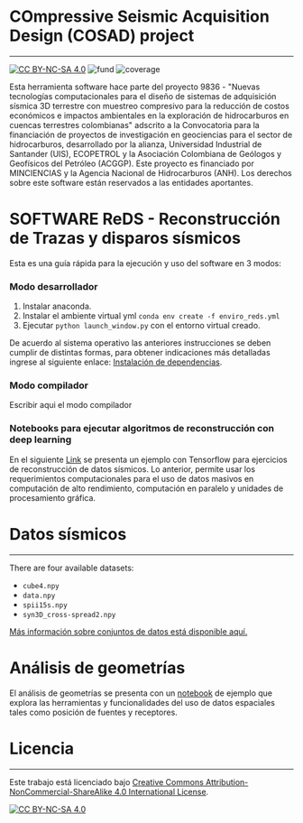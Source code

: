 # COmpressive Seismic Acquisition Design (COSAD) project

---

[![CC BY-NC-SA 4.0][cc-by-nc-sa-shield]][cc-by-nc-sa]
![fund](https://img.shields.io/badge/Fundby-Minciencias--ANH-red)
![coverage](https://img.shields.io/badge/status-90%25-yellowgreen)

Esta herramienta software hace parte del proyecto 9836 - "Nuevas tecnologías computacionales para el diseño de sistemas de adquisición sísmica 3D terrestre con muestreo compresivo para la reducción de costos económicos e impactos ambientales en la exploración de hidrocarburos en cuencas terrestres colombianas" adscrito a la Convocatoria para la financiación de proyectos de investigación en geociencias para el sector de hidrocarburos, desarrollado por la alianza, Universidad Industrial de Santander (UIS), ECOPETROL y la Asociación Colombiana de Geólogos y Geofísicos del Petróleo (ACGGP). Este proyecto es financiado por MINCIENCIAS y la Agencia Nacional de Hidrocarburos (ANH). Los derechos sobre este software están reservados a las entidades aportantes.

# **SOFTWARE ReDS - Reconstrucción de Trazas y disparos sísmicos**

Esta es una guía rápida para la ejecución y uso del software en 3 modos:

### **Modo desarrollador**

1. Instalar anaconda.
2. Instalar el ambiente virtual yml  `conda env create -f enviro_reds.yml` 
3. Ejecutar `python launch_window.py` con el entorno virtual creado.

De acuerdo al sistema operativo las anteriores instrucciones se deben cumplir de distintas formas, para obtener indicaciones más detalladas ingrese al siguiente enlace: [Instalación de dependencias](https://github.com/carlosh93/9836_seismic_project/wiki/I.-Manual-de-Instalación-Aplicación-ReDs,-Modo-Desarrolador).

### **Modo compilador**

Escribir aqui el modo compilador

### **Notebooks para ejecutar algoritmos de reconstrucción con deep learning**
En el siguiente [Link](https://github.com/hdspgroup/9836_seismic_project/tree/main/Algorithms/ReconDeepLearning) se presenta un ejemplo con Tensorflow para ejercicios de reconstrucción de datos sísmicos. Lo anterior, permite usar los requerimientos computacionales para el uso de datos masivos en computación de alto rendimiento, computación en paralelo y unidades de procesamiento gráfica. 

# **Datos sísmicos**

---

There are four available datasets:

* `cube4.npy`
* `data.npy`
* `spii15s.npy`
* `syn3D_cross-spread2.npy`

[Más información sobre conjuntos de datos está disponible aquí.](https://github.com/carlosh93/9836_seismic_project/blob/652f805a3acf3176a32dbd4966bedbb70ef9545a/data/README.md)

# **Análisis de geometrías**

El análisis de geometrías se presenta con un [notebook](https://github.com/hdspgroup/9836_seismic_project/blob/main/Algorithms/CodesFold/AnalyzeGeometry9836_GenerateGeometries.ipynb) de ejemplo que explora las herramientas y funcionalidades del uso de datos espaciales tales como posición de fuentes y receptores. 

# Licencia

---

Este trabajo está licenciado bajo
[Creative Commons Attribution-NonCommercial-ShareAlike 4.0 International License][cc-by-nc-sa].

[![CC BY-NC-SA 4.0][cc-by-nc-sa-image]][cc-by-nc-sa]

[cc-by-nc-sa]: http://creativecommons.org/licenses/by-nc-sa/4.0/
[cc-by-nc-sa-image]: https://licensebuttons.net/l/by-nc-sa/4.0/88x31.png
[cc-by-nc-sa-shield]: https://img.shields.io/badge/License-CC%20BY--NC--SA%204.0-lightgrey.svg
